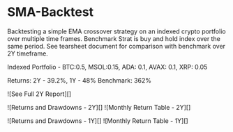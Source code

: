 # SMA-Backtest

 Backtesting a simple EMA crossover strategy on an indexed crypto portfolio over multiple time frames.
 Benchmark Strat is buy and hold index over the same period. See tearsheet document for comparison with benchmark over 2Y timeframe.

Indexed Portfolio - BTC:0.5, MSOL:0.15, ADA: 0.1, AVAX: 0.1, XRP: 0.05

Returns: 2Y -  39.2%, 1Y - 48%
Benchmark: 362%

![See Full 2Y Report][]

![Returns and Drawdowns - 2Y][]
![Monthly Return Table - 2Y][]

![Returns and Drawdowns - 1Y][]
![Monthly Return Table - 1Y][]
